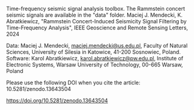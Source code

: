 Time-frequency seismic signal analysis toolbox.
The Rammstein concert seismic signals are available in the "data" folder.
Maciej J. Mendecki, K. Abratkiewicz, "Rammstein Concert-Induced Seismicity Signal Filtering by Time-Frequency Analysis", IEEE Geoscience and Remote Sensing Letters, 2024

Data: Maciej J. Mendecki, maciej.mendecki@us.edu.pl, Faculty of Natural Sciences, University of Silesia in Katowice, 41-200 Sosnowiec, Poland.
Software: Karol Abratkiewicz, karol.abratkiewicz@pw.edu.pl, Institute of Electronic Systems, Warsaw University of Technology, 00-665 Warsaw, Poland

Please use the following DOI when you cite the article: 10.5281/zenodo.13643504

https://doi.org/10.5281/zenodo.13643504
